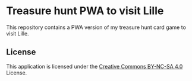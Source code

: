 # Treasure hunt PWA to visit Lille

This repository contains a PWA version of my treasure hunt card game to visit Lille.

## License

This application is licensed under the [Creative Commons BY-NC-SA 4.0](https://creativecommons.org/licenses/by-nc-sa/4.0/) License.
